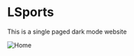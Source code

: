 # LSports
This is a single paged dark mode website

![Home](https://user-images.githubusercontent.com/41048737/91966089-d2d7f880-ed2a-11ea-9fb0-7687ca62d0d5.png)
